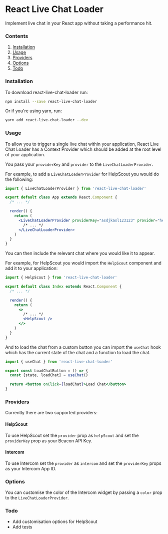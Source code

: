 # React Live Chat Loader

Implement live chat in your React app without taking a performance hit.

### Contents

1. [Installation](#installation)
2. [Usage](#usage)
3. [Providers](#providers)
4. [Options](#options)
5. [Todo](#todo)

### Installation

To download react-live-chat-loader run:

```bash
npm install --save react-live-chat-loader
```

Or if you're using yarn, run:

```bash
yarn add react-live-chat-loader --dev
```

### Usage

To allow you to trigger a single live chat within your application, React Live
Chat Loader has a Context Provider which should be added at the root level of
your application.

You pass your `providerKey` and `provider` to the `LiveChatLoaderProvider`.

For example, to add a `LiveChatLoaderProvider` for HelpScout you would do the
following:

```jsx
import { LiveChatLoaderProvider } from 'react-live-chat-loader'

export default class App extends React.Component {
  /* ... */

  render() {
    return (
      <LiveChatLoaderProvider providerKey="asdjkasl123123" provider="helpScout">
        /* ... */
      </LiveChatLoaderProvider>
    )
  }
}
```

You can then include the relevant chat where you would like it to appear.

For example, for HelpScout you would import the `HelpScout` component and add it
to your application:

```jsx
import { HelpScout } from 'react-live-chat-loader'

export default class Index extends React.Component {
  /* ... */

  render() {
    return (
      <>
        /* ... */
        <HelpScout />
      </>
    )
  }
}
```

And to load the chat from a custom button you can import the `useChat`
hook which has the current state of the chat and a function to load the
chat.

```jsx
import { useChat } from 'react-live-chat-loader'

export const LoadChatButton = () => {
  const [state, loadChat] = useChat()

  return <button onClick={loadChat}>Load Chat</button>
}
```

### Providers

Currently there are two supported providers:

#### HelpScout

To use HelpScout set the `provider` prop as `helpScout` and set the
`providerKey` prop as your Beacon API Key.

#### Intercom

To use Intercom set the `provider` as `intercom` and set the `providerKey` props
as your Intercom App ID.

### Options

You can customise the color of the Intercom widget by passing a `color` prop to
the `LiveChatLoaderProvider`.

### Todo

- Add customisation options for HelpScout
- Add tests
